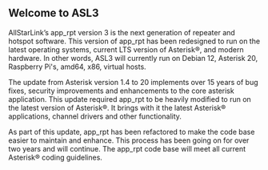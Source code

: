 ## Welcome to ASL3

AllStarLink’s app_rpt version 3 is the next generation of repeater and hotspot software.  This version of app_rpt has been redesigned to run on the latest operating systems, current LTS version of Asterisk®, and modern hardware. In other words, ASL3 will currently run on Debian 12, Asterisk 20, Raspberry Pi's, amd64, x86, virtual hosts.

The update from Asterisk version 1.4 to 20 implements over 15 years of bug fixes, security improvements and enhancements to the core asterisk application.  This update required app\_rpt to be heavily modified to run on the latest version of Asterisk®.  It brings with it the latest Asterisk® applications, channel drivers and other functionality.

As part of this update, app\_rpt has been refactored to make the code base easier to maintain and enhance.  This process has been going on for over two years and will continue.  The app\_rpt code base will meet all current Asterisk® coding guidelines.
